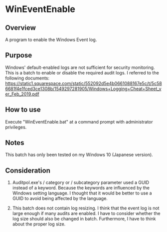 # WinEventEnable

## Overview
A program to enable the Windows Event log. 

## Purpose
Windows' default-enabled logs are not sufficient for security monitoring.
This is a batch to enable or disable the required audit logs.
I referred to the following documents:
https://static1.squarespace.com/static/552092d5e4b0661088167e5c/t/5c586681f4e1fced3ce1308b/1549297281905/Windows+Logging+Cheat+Sheet_ver_Feb_2019.pdf

## How to use
Execute "WinEventEnable.bat" at a command prompt with administrator privileges.

## Notes
This batch has only been tested on my Windows 10 (Japanese version).

## Consideration
1. Auditpol.exe's / category or / subcategory parameter used a GUID instead of a keyword.
Because the keywords are influenced by the Windows setting language.
I thought that it would be better to use a GUID to avoid being affected by the language.

2. This batch does not contain log resizing.
I think that the event log is not large enough if many audits are enabled.
I have to consider whether the log size should also be changed in batch.
Furthermore, I have to think about the proper log size.
